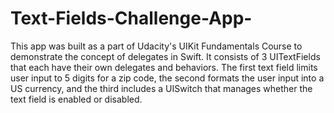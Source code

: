 # Text-Fields-Challenge-App-
This app was built as a part of Udacity's UIKit Fundamentals Course to demonstrate the concept of delegates
in Swift. It consists of 3 UITextFields that each have their own delegates and behaviors. The first text 
field limits user input to 5 digits for a zip code, the second formats the user input into a US currency,
and the third includes a UISwitch that manages whether the text field is enabled or disabled. 
